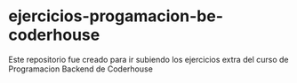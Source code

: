 # ejercicios-progamacion-be-coderhouse
Este repositorio fue creado para ir subiendo los ejercicios extra del curso de Programacion Backend de Coderhouse
